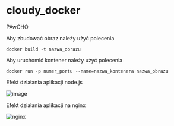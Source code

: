 # cloudy_docker
PAwCHO 

Aby zbudować obraz należy użyć polecenia 

```
docker build -t nazwa_obrazu
```

Aby uruchomić kontener należy użyć polecenia

```
docker run -p numer_portu --name=nazwa_kontenera nazwa_obrazu
```

Efekt działania aplikacji node.js

![image](https://github.com/Valentine0604/cloudy_docker/assets/106283972/07a99e17-3326-4a37-9fec-741bfcb38c71)

Efekt działania aplikacji na nginx

![nginx](https://github.com/Valentine0604/cloudy_docker/assets/106283972/179d16a2-2698-4d3b-84a6-42112c4911ec)


